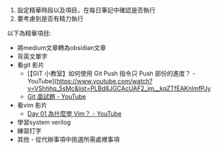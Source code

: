1. 設定精華時段以及項目，在每日筆記中確認是否執行
2. 要考慮到是否有精力執行

以下為精華項目: 
- 將medium文章轉為obsidian文章
- 背英文單字
- 看git 影片
	- [【GIT 小教室】如何使用 Git Push 指令只 Push 部份的進度？ - YouTube](https://www.youtube.com/watch?v=VShhhq_5sMc&list=PLBd8JGCAcUAF2_im__kqZTfEAKnlmfPJy
	- [Git 面試題 - YouTube](https://www.youtube.com/watch?v=YxLqRxF_moY&list=PLBd8JGCAcUAFe5uy3UzokJ-oIVQr1obl4)
- 看vim 影片 
	- [Day 01 為什麼學 Vim？ - YouTube](https://www.youtube.com/watch?v=mPVwS8gjDVI&list=PLBd8JGCAcUAH56L2CYF7SmWJYKwHQYUDI)
- 學習system verilog 
- 練習打字
- 其他 - 從代辦事項中挑選所需處裡事項